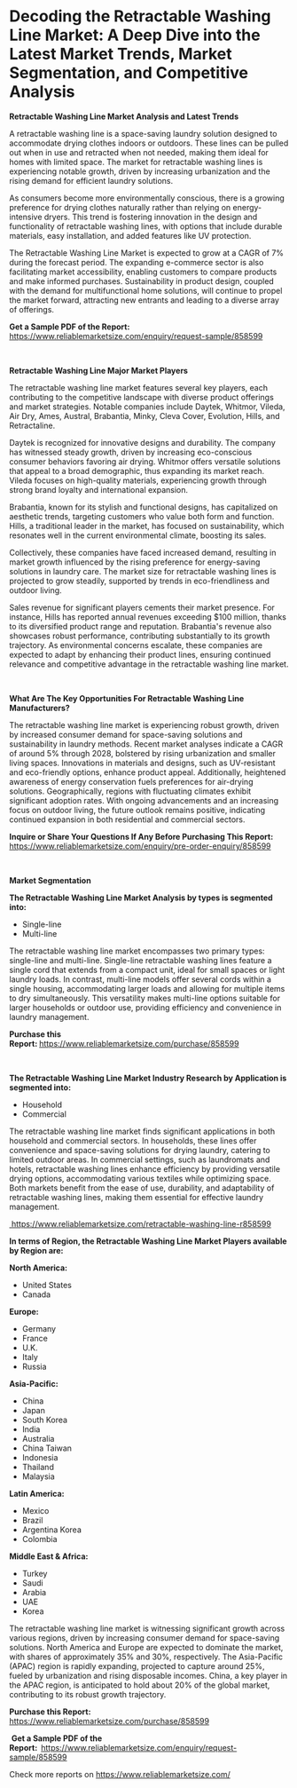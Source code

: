 <p><h1>Decoding the Retractable Washing Line Market: A Deep Dive into the Latest Market Trends, Market Segmentation, and Competitive Analysis</h1></p><p><strong>Retractable Washing Line Market Analysis and Latest Trends</strong></p>
<p><p>A retractable washing line is a space-saving laundry solution designed to accommodate drying clothes indoors or outdoors. These lines can be pulled out when in use and retracted when not needed, making them ideal for homes with limited space. The market for retractable washing lines is experiencing notable growth, driven by increasing urbanization and the rising demand for efficient laundry solutions. </p><p>As consumers become more environmentally conscious, there is a growing preference for drying clothes naturally rather than relying on energy-intensive dryers. This trend is fostering innovation in the design and functionality of retractable washing lines, with options that include durable materials, easy installation, and added features like UV protection. </p><p>The Retractable Washing Line Market is expected to grow at a CAGR of 7% during the forecast period. The expanding e-commerce sector is also facilitating market accessibility, enabling customers to compare products and make informed purchases. Sustainability in product design, coupled with the demand for multifunctional home solutions, will continue to propel the market forward, attracting new entrants and leading to a diverse array of offerings.</p></p>
<p><strong>Get a Sample PDF of the Report:&nbsp;</strong> <a href="https://www.reliablemarketsize.com/enquiry/request-sample/858599?utm_campaign=3226&utm_medium=2&utm_source=Github&utm_content=ia&utm_term=04042025&utm_id=retractable-washing-line">https://www.reliablemarketsize.com/enquiry/request-sample/858599</a></p>
<p>&nbsp;</p>
<p><strong>Retractable Washing Line Major Market Players</strong></p>
<p><p>The retractable washing line market features several key players, each contributing to the competitive landscape with diverse product offerings and market strategies. Notable companies include Daytek, Whitmor, Vileda, Air Dry, Ames, Austral, Brabantia, Minky, Cleva Cover, Evolution, Hills, and Retractaline.</p><p>Daytek is recognized for innovative designs and durability. The company has witnessed steady growth, driven by increasing eco-conscious consumer behaviors favoring air drying. Whitmor offers versatile solutions that appeal to a broad demographic, thus expanding its market reach. Vileda focuses on high-quality materials, experiencing growth through strong brand loyalty and international expansion.</p><p>Brabantia, known for its stylish and functional designs, has capitalized on aesthetic trends, targeting customers who value both form and function. Hills, a traditional leader in the market, has focused on sustainability, which resonates well in the current environmental climate, boosting its sales.</p><p>Collectively, these companies have faced increased demand, resulting in market growth influenced by the rising preference for energy-saving solutions in laundry care. The market size for retractable washing lines is projected to grow steadily, supported by trends in eco-friendliness and outdoor living.</p><p>Sales revenue for significant players cements their market presence. For instance, Hills has reported annual revenues exceeding $100 million, thanks to its diversified product range and reputation. Brabantia's revenue also showcases robust performance, contributing substantially to its growth trajectory. As environmental concerns escalate, these companies are expected to adapt by enhancing their product lines, ensuring continued relevance and competitive advantage in the retractable washing line market.</p></p>
<p>&nbsp;</p>
<p><strong>What Are The Key Opportunities For Retractable Washing Line Manufacturers?</strong></p>
<p><p>The retractable washing line market is experiencing robust growth, driven by increased consumer demand for space-saving solutions and sustainability in laundry methods. Recent market analyses indicate a CAGR of around 5% through 2028, bolstered by rising urbanization and smaller living spaces. Innovations in materials and designs, such as UV-resistant and eco-friendly options, enhance product appeal. Additionally, heightened awareness of energy conservation fuels preferences for air-drying solutions. Geographically, regions with fluctuating climates exhibit significant adoption rates. With ongoing advancements and an increasing focus on outdoor living, the future outlook remains positive, indicating continued expansion in both residential and commercial sectors.</p></p>
<p><strong>Inquire or Share Your Questions If Any Before Purchasing This Report:</strong> <a href="https://www.reliablemarketsize.com/enquiry/pre-order-enquiry/858599?utm_campaign=3226&utm_medium=2&utm_source=Github&utm_content=ia&utm_term=04042025&utm_id=retractable-washing-line">https://www.reliablemarketsize.com/enquiry/pre-order-enquiry/858599</a></p>
<p>&nbsp;</p>
<p><strong>Market Segmentation</strong></p>
<p><strong>The Retractable Washing Line Market Analysis by types is segmented into:</strong></p>
<p><ul><li>Single-line</li><li>Multi-line</li></ul></p>
<p><p>The retractable washing line market encompasses two primary types: single-line and multi-line. Single-line retractable washing lines feature a single cord that extends from a compact unit, ideal for small spaces or light laundry loads. In contrast, multi-line models offer several cords within a single housing, accommodating larger loads and allowing for multiple items to dry simultaneously. This versatility makes multi-line options suitable for larger households or outdoor use, providing efficiency and convenience in laundry management.</p></p>
<p><strong>Purchase this Report:&nbsp;</strong><a href="https://www.reliablemarketsize.com/purchase/858599?utm_campaign=3226&utm_medium=2&utm_source=Github&utm_content=ia&utm_term=04042025&utm_id=retractable-washing-line">https://www.reliablemarketsize.com/purchase/858599</a></p>
<p>&nbsp;</p>
<p><strong>The Retractable Washing Line Market Industry Research by Application is segmented into:</strong></p>
<p><ul><li>Household</li><li>Commercial</li></ul></p>
<p><p>The retractable washing line market finds significant applications in both household and commercial sectors. In households, these lines offer convenience and space-saving solutions for drying laundry, catering to limited outdoor areas. In commercial settings, such as laundromats and hotels, retractable washing lines enhance efficiency by providing versatile drying options, accommodating various textiles while optimizing space. Both markets benefit from the ease of use, durability, and adaptability of retractable washing lines, making them essential for effective laundry management.</p></p>
<p><a href="https://www.reliablemarketsize.com/retractable-washing-line-r858599?utm_campaign=3226&utm_medium=2&utm_source=Github&utm_content=ia&utm_term=04042025&utm_id=retractable-washing-line">&nbsp;https://www.reliablemarketsize.com/retractable-washing-line-r858599</a></p>
<p><strong>In terms of Region, the Retractable Washing Line Market Players available by Region are:</strong></p>
<p>
    <p> <strong> North America: </strong>
        <ul>
            <li>United States</li>
            <li>Canada</li>
        </ul>
        </p> 
    <p> <strong> Europe: </strong>
        <ul>
            <li>Germany</li>
            <li>France</li>
            <li>U.K.</li>
            <li>Italy</li>
            <li>Russia</li>
        </ul>
        </p> 
    <p> <strong> Asia-Pacific: </strong>
        <ul>
            <li>China</li>
            <li>Japan</li>
            <li>South Korea</li>
            <li>India</li>
            <li>Australia</li>
            <li>China Taiwan</li>
            <li>Indonesia</li>
            <li>Thailand</li>
            <li>Malaysia</li>
        </ul>
        </p> 
    <p> <strong> Latin America: </strong>
        <ul>
            <li>Mexico</li>
            <li>Brazil</li>
            <li>Argentina Korea</li>
            <li>Colombia</li>
        </ul>
        </p> 
    <p> <strong> Middle East & Africa: </strong>
        <ul>
            <li>Turkey</li>
            <li>Saudi</li>
            <li>Arabia</li>
            <li>UAE</li>
            <li>Korea</li>
        </ul>
    </p>
    </p>
<p><p>The retractable washing line market is witnessing significant growth across various regions, driven by increasing consumer demand for space-saving solutions. North America and Europe are expected to dominate the market, with shares of approximately 35% and 30%, respectively. The Asia-Pacific (APAC) region is rapidly expanding, projected to capture around 25%, fueled by urbanization and rising disposable incomes. China, a key player in the APAC region, is anticipated to hold about 20% of the global market, contributing to its robust growth trajectory.</p></p>
<p><strong>Purchase this Report: </strong><a href="https://www.reliablemarketsize.com/purchase/858599?utm_campaign=3226&utm_medium=2&utm_source=Github&utm_content=ia&utm_term=04042025&utm_id=retractable-washing-line">https://www.reliablemarketsize.com/purchase/858599</a></p>
<p>&nbsp;<strong>Get a Sample PDF of the Report:&nbsp;&nbsp;</strong><a href="https://www.reliablemarketsize.com/enquiry/request-sample/858599?utm_campaign=3226&utm_medium=2&utm_source=Github&utm_content=ia&utm_term=04042025&utm_id=retractable-washing-line">https://www.reliablemarketsize.com/enquiry/request-sample/858599</a></p>
<p><strong></strong></p>
<p>Check more reports on <a href="https://www.reliablemarketsize.com/?utm_campaign=3226&utm_medium=2&utm_source=Github&utm_content=ia&utm_term=04042025&utm_id=retractable-washing-line">https://www.reliablemarketsize.com/</a></p>